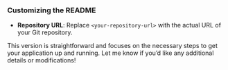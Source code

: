 
### Customizing the README

- **Repository URL**: Replace `<your-repository-url>` with the actual URL of your Git repository.

This version is straightforward and focuses on the necessary steps to get your application up and running. Let me know if you’d like any additional details or modifications!
